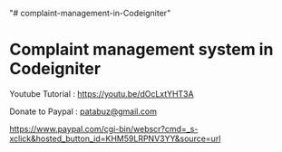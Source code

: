 "# complaint-management-in-Codeigniter" 


Complaint management system in Codeigniter
==============================


Youtube Tutorial : https://youtu.be/dOcLxtYHT3A


Donate to Paypal : patabuz@gmail.com

https://www.paypal.com/cgi-bin/webscr?cmd=_s-xclick&hosted_button_id=KHM59LRPNV3YY&source=url

